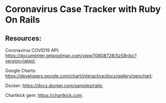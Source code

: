# Coronavirus Case Tracker with Ruby On Rails

## Resources:
Coronavirus COVID19 API: https://documenter.getpostman.com/view/10808728/SzS8rjbc?version=latest;

Google Charts: https://developers.google.com/chart/interactive/docs/gallery/geochart;

Docker: https://docs.docker.com/samples/rails;

Chartkick gem: https://chartkick.com.
